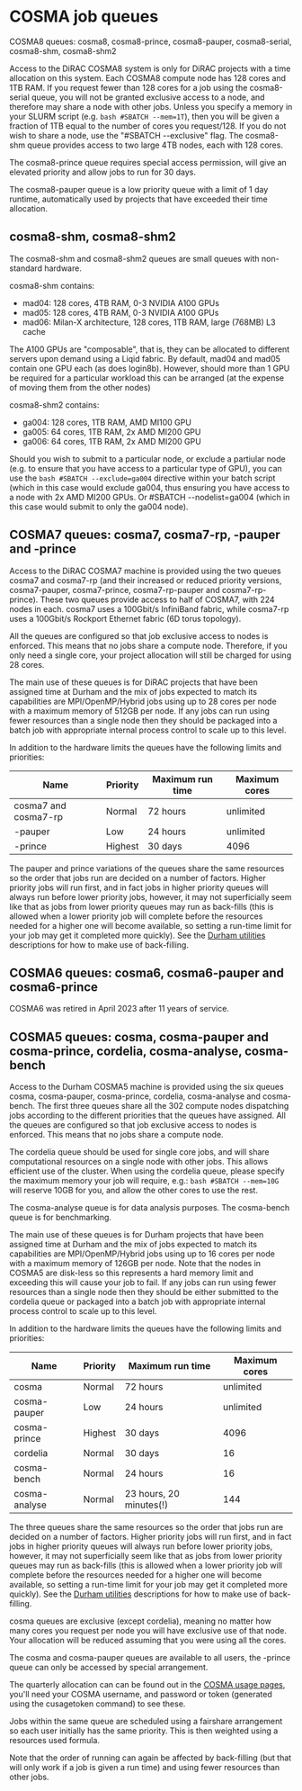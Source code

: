 # COSMA job queues

COSMA8 queues: cosma8, cosma8-prince, cosma8-pauper, cosma8-serial, cosma8-shm, cosma8-shm2

Access to the DiRAC COSMA8 system is only for DiRAC projects with a time allocation on this system. Each COSMA8 compute node has 128 cores and 1TB RAM. If you request fewer than 128 cores for a job using the cosma8-serial queue, you will not be granted exclusive access to a node, and therefore may share a node with other jobs. Unless you specify a memory in your SLURM script (e.g. ```bash #SBATCH --mem=1T```), then you will be given a fraction of 1TB equal to the number of cores you request/128. If you do not wish to share a node, use the "#SBATCH --exclusive" flag. The cosma8-shm queue provides access to two large 4TB nodes, each with 128 cores.

The cosma8-prince queue requires special access permission, will give an elevated priority and allow jobs to run for 30 days.

The cosma8-pauper queue is a low priority queue with a limit of 1 day runtime, automatically used by projects that have exceeded their time allocation.

## cosma8-shm, cosma8-shm2

The cosma8-shm and cosma8-shm2 queues are small queues with non-standard hardware.

cosma8-shm contains:

* mad04: 128 cores, 4TB RAM, 0-3 NVIDIA A100 GPUs
* mad05: 128 cores, 4TB RAM, 0-3 NVIDIA A100 GPUs
* mad06: Milan-X architecture, 128 cores, 1TB RAM, large (768MB) L3 cache

The A100 GPUs are "composable", that is, they can be allocated to different servers upon demand using a Liqid fabric. By default, mad04 and mad05 contain one GPU each (as does login8b). However, should more than 1 GPU be required for a particular workload this can be arranged (at the expense of moving them from the other nodes)

cosma8-shm2 contains:

* ga004: 128 cores, 1TB RAM, AMD MI100 GPU
* ga005: 64 cores, 1TB RAM, 2x AMD MI200 GPU
* ga006: 64 cores, 1TB RAM, 2x AMD MI200 GPU

Should you wish to submit to a particular node, or exclude a partiular node (e.g. to ensure that you have access to a particular type of GPU), you can use the ```bash #SBATCH --exclude=ga004``` directive within your batch script (which in this case would exclude ga004, thus ensuring you have access to a node with 2x AMD MI200 GPUs. Or #SBATCH --nodelist=ga004 (which in this case would submit to only the ga004 node).

## COSMA7 queues: cosma7, cosma7-rp, -pauper and -prince

Access to the DiRAC COSMA7 machine is provided using the two queues cosma7 and cosma7-rp (and their increased or reduced priority versions, cosma7-pauper, cosma7-prince, cosma7-rp-pauper and cosma7-rp-prince). These two queues provide access to half of COSMA7, with 224 nodes in each.  cosma7 uses a 100Gbit/s InfiniBand fabric, while cosma7-rp uses a 100Gbit/s Rockport Ethernet fabric (6D torus topology).

All the queues are configured so that job exclusive access to nodes is enforced. This means that no jobs share a compute node. Therefore, if you only need a single core, your project allocation will still be charged for using 28 cores.

The main use of these queues is for DiRAC projects that have been assigned time at Durham and the mix of jobs expected to match its capabilities are MPI/OpenMP/Hybrid jobs using up to 28 cores per node with a maximum memory of 512GB per node. If any jobs can run using fewer resources than a single node then they should be packaged into a batch job with appropriate internal process control to scale up to this level.

In addition to the hardware limits the queues have the following limits and priorities:


| Name             | Priority          | Maximum run time	   | Maximum cores    |  
| ---------------- | ----------------- | ----------------------| ---------------- | 
| cosma7 and cosma7-rp           | Normal            | 72 hours              | unlimited        | 
| -pauper	   | Low               | 24 hours              | unlimited        | 
| -prince    | Highest           | 30 days               | 4096             | 

The pauper and prince variations of the queues share the same resources so the order that jobs run are decided on a number of factors. Higher priority jobs will run first, and in fact jobs in higher priority queues will always run before lower priority jobs, however, it may not superficially seem like that as jobs from lower priority queues may run as back-fills (this is allowed when a lower priority job will complete before the resources needed for a higher one will become available, so setting a run-time limit for your job may get it completed more quickly). See the [Durham utilities](https://www.cosma.dur.ac.uk/cosma-utils.php) descriptions for how to make use of back-filling.

## COSMA6 queues: cosma6, cosma6-pauper and cosma6-prince

COSMA6 was retired in April 2023 after 11 years of service.

## COSMA5 queues: cosma, cosma-pauper and cosma-prince, cordelia, cosma-analyse, cosma-bench

Access to the Durham COSMA5 machine is provided using the six queues cosma, cosma-pauper, cosma-prince, cordelia, cosma-analyse and cosma-bench. The first three queues share all the 302 compute nodes dispatching jobs according to the different priorities that the queues have assigned. All the queues are configured so that job exclusive access to nodes is enforced. This means that no jobs share a compute node.

The cordelia queue should be used for single core jobs, and will share computational resources on a single node with other jobs. This allows efficient use of the cluster. When using the cordelia queue, please specify the maximum memory your job will require, e.g.: ```bash #SBATCH --mem=10G``` will reserve 10GB for you, and allow the other cores to use the rest.

The cosma-analyse queue is for data analysis purposes. The cosma-bench queue is for benchmarking.

The main use of these queues is for Durham projects that have been assigned time at Durham and the mix of jobs expected to match its capabilities are MPI/OpenMP/Hybrid jobs using up to 16 cores per node with a maximum memory of 126GB per node. Note that the nodes in COSMA5 are disk-less so this represents a hard memory limit and exceeding this will cause your job to fail. If any jobs can run using fewer resources than a single node then they should be either submitted to the cordelia queue or packaged into a batch job with appropriate internal process control to scale up to this level.

In addition to the hardware limits the queues have the following limits and priorities:

| Name             | Priority          | Maximum run time	     | Maximum cores    |  
| ---------------- | ----------------- | ------------------------| ---------------- | 
| cosma            | Normal            | 72 hours                | unlimited        | 
| cosma-pauper	   | Low               | 24 hours                | unlimited        | 
| cosma-prince     | Highest           | 30 days                 | 4096             | 
| cordelia         | Normal            | 30 days                 | 16               | 
| cosma-bench      | Normal            | 24 hours                | 16               | 
| cosma-analyse    | Normal            | 23 hours, 20 minutes(!) | 144              | 

The three queues share the same resources so the order that jobs run are decided on a number of factors. Higher priority jobs will run first, and in fact jobs in higher priority queues will always run before lower priority jobs, however, it may not superficially seem like that as jobs from lower priority queues may run as back-fills (this is allowed when a lower priority job will complete before the resources needed for a higher one will become available, so setting a run-time limit for your job may get it completed more quickly). See the [Durham utilities](LINK) descriptions for how to make use of back-filling.

cosma queues are exclusive (except cordelia), meaning no matter how many cores you request per node you will have exclusive use of that node. Your allocation will be reduced assuming that you were using all the cores.

The cosma and cosma-pauper queues are available to all users, the -prince queue can only be accessed by special arrangement.

The quarterly allocation can can be found out in the [COSMA usage pages](https://virgodb.cosma.dur.ac.uk/usage/login.php), you'll need your COSMA username, and password or token (generated using the cusagetoken command) to see these.

Jobs within the same queue are scheduled using a fairshare arrangement so each user initially has the same priority. This is then weighted using a resources used formula.

Note that the order of running can again be affected by back-filling (but that will only work if a job is given a run time) and using fewer resources than other jobs.
